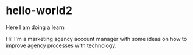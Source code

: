 # hello-world2
Here I am doing a learn

Hi! I'm a marketing agency account manager with some ideas on how to improve agency processes with technology.

